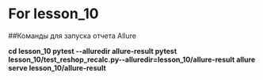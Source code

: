 # For lesson_10
##Команды для запуска отчета Allure

**cd lesson_10
pytest --alluredir allure-result
pytest lesson_10/test_reshop_recalc.py--alluredir=lesson_10/allure-result
allure serve lesson_10/allure-result**
